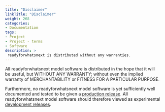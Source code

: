 ```yaml
---
title: "Disclaimer"
linkTitle: "Disclaimer"
weight: 268
categories: 
- Documentation
tags:
- Project
- Project - terms
- Software
description: >
 readyforwhatsnext is distributed without any warranties.
---
```


All readyforwhatsnext model software is distributed in the hope that it will be useful, but WITHOUT ANY WARRANTY; without even the implied warranty of MERCHANTABILITY or FITNESS FOR A PARTICULAR PURPOSE.

Furthermore, no readyforwhatsnext model software is yet sufficiently well documented and tested to be given a [production release](https://www.ready4-dev.com/docs/software/status/production-releases/). All readyforwhatsnext model software should therefore viewed as experimental [development releases](https://www.ready4-dev.com/docs/software/status/development-releases/).
